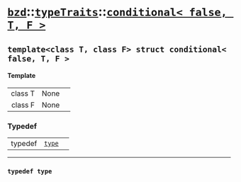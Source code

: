 # [`bzd`](../../../index.md)::[`typeTraits`](../../index.md)::[`conditional< false, T, F >`](../index.md)

## `template<class T, class F> struct conditional< false, T, F >`

#### Template
||||
|---:|:---|:---|
|class T|None||
|class F|None||
### Typedef
||||
|---:|:---|:---|
|typedef|[`type`](.)||
------
### `typedef type`


